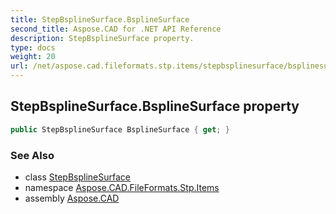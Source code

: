```yaml
---
title: StepBsplineSurface.BsplineSurface
second_title: Aspose.CAD for .NET API Reference
description: StepBsplineSurface property. 
type: docs
weight: 20
url: /net/aspose.cad.fileformats.stp.items/stepbsplinesurface/bsplinesurface/
---
```

## StepBsplineSurface.BsplineSurface property

```csharp
public StepBsplineSurface BsplineSurface { get; }
```

### See Also

* class [StepBsplineSurface](../)
* namespace [Aspose.CAD.FileFormats.Stp.Items](../../stepbsplinesurface/)
* assembly [Aspose.CAD](../../../)


